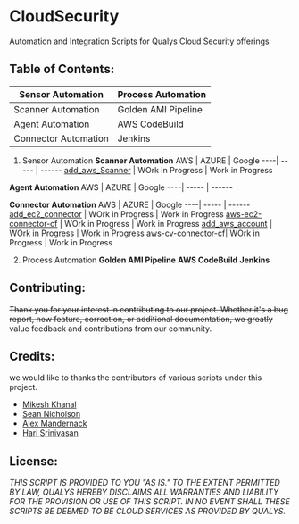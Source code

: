 # CloudSecurity
Automation and Integration Scripts for Qualys Cloud Security offerings 




## Table of Contents: 

Sensor Automation | Process Automation
----------------- | ------------------
Scanner Automation | Golden AMI Pipeline
Agent Automation | AWS CodeBuild
Connector Automation | Jenkins 


1. Sensor Automation
**Scanner Automation**
AWS | AZURE | Google
----| ----- | ------
[add_aws_Scanner](https://github.com/Qualys-Public/add_aws_Scanner) | WOrk in Progress | Work in Progress

**Agent Automation**
AWS | AZURE | Google
----| ----- | ------

**Connector Automation**
AWS | AZURE | Google
----| ----- | ------
[add_ec2_connector](https://github.com/Qualys-Public/add_ec2_connector) | WOrk in Progress | Work in Progress
[aws-ec2-connector-cf](https://github.com/Qualys-Public/aws-ec2-connector-cf) | WOrk in Progress | Work in Progress
[add_aws_account](https://github.com/Qualys-Public/add_aws_account) | WOrk in Progress | Work in Progress
[aws-cv-connector-cf](https://github.com/Qualys-Public/aws-cv-connector-cf)| WOrk in Progress | Work in Progress

2.  Process Automation
**Golden AMI Pipeline**
**AWS CodeBuild**
**Jenkins**

## Contributing: 
~~Thank you for your interest in contributing to our project. Whether it's a bug report, new feature, correction, or additional documentation, we greatly value feedback and contributions from our community.~~

## Credits: 
we would like to thanks the contributors of various scripts under this project.

* [Mikesh Khanal](https://github.com/mkhanal1)
* [Sean Nicholson](https://github.com/snicholson-qualys)
* [Alex Mandernack](https://github.com/amandernackq)
* [Hari Srinivasan](https://github.com/hsrinivasanqualys)

## License: 

_THIS SCRIPT IS PROVIDED TO YOU "AS IS." 
TO THE EXTENT PERMITTED BY LAW, QUALYS HEREBY DISCLAIMS 
ALL WARRANTIES AND LIABILITY FOR THE PROVISION OR USE OF THIS SCRIPT. 
IN NO EVENT SHALL THESE SCRIPTS BE DEEMED TO BE CLOUD SERVICES AS PROVIDED BY QUALYS._

